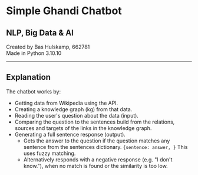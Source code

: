 # Simple Ghandi Chatbot
## NLP, Big Data & AI
Created by Bas Hulskamp, 662781   
Made in Python 3.10.10

<hr>

## Explanation
The chatbot works by:
- Getting data from Wikipedia using the API.
- Creating a knowledge graph (kg) from that data.
- Reading the user's question about the data (input).
- Comparing the question to the sentences build from the relations, sources and targets of the links in the knowledge graph.
- Generating a full sentence response (output).
  - Gets the answer to the question if the question matches any sentence from the sentences dictionary. `{sentence: answer, }` This uses fuzzy matching. 
  - Alternatively responds with a negative response (e.g. "I don't know."), when no match is found or the similarity is too low.
